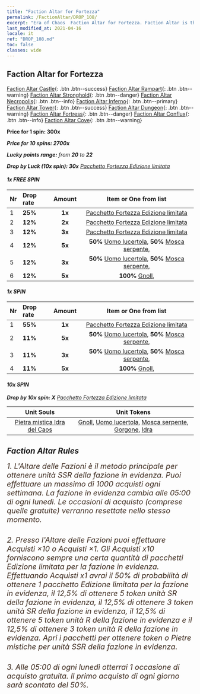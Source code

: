 ```yaml
---
title: "Faction Altar for Fortezza"
permalink: /FactionAltar/DROP_108/
excerpt: "Era of Chaos  Faction Altar for Fortezza. Faction Altar is the primary method for obtaining SSR units from the popular faction. Limited to 1,000 purchases each week. The popular faction changes at 05:00 every Monday. Purchase attempts and free purchase attempts will also reset then."
last_modified_at: 2021-04-16
locale: it
ref: "DROP_108.md"
toc: false
classes: wide
---
```


##  Faction Altar for **Fortezza**

  [Faction Altar Castle](/it/FactionAltar/DROP_101/){: .btn .btn--success} [Faction Altar Rampart](/it/FactionAltar/DROP_102/){: .btn .btn--warning} [Faction Altar Stronghold](/it/FactionAltar/DROP_103/){: .btn .btn--danger} [Faction Altar Necropolis](/it/FactionAltar/DROP_104/){: .btn .btn--info} [Faction Altar Inferno](/it/FactionAltar/DROP_105/){: .btn .btn--primary} [Faction Altar Tower](/it/FactionAltar/DROP_106/){: .btn .btn--success} [Faction Altar Dungeon](/it/FactionAltar/DROP_107/){: .btn .btn--warning} [Faction Altar Fortress](/it/FactionAltar/DROP_108/){: .btn .btn--danger} [Faction Altar Conflux](/it/FactionAltar/DROP_109/){: .btn .btn--info} [Faction Altar Cove](/it/FactionAltar/DROP_112/){: .btn .btn--warning} 

  **Price for 1 spin: 300x** <i class="fas fa-gem"/>

  **Price for 10 spins: 2700x** <i class="fas fa-gem"/>

  **Lucky points range:** from **20** to **22**

  **Drop by Luck (10x spin): 30x** [Pacchetto Fortezza Edizione limitata](/it/Items/con_2111/)

####  1x FREE SPIN 

  |    Nr    |  Drop rate  |  Amount   |   Item or One from list  |
  |:---------|:------------|:---------:|:------------------------:|
  | 1 | **25%** | **1x** | [Pacchetto Fortezza Edizione limitata](/it/Items/con_2111/) |
  | 2 | **12%** | **2x** | [Pacchetto Fortezza Edizione limitata](/it/Items/con_2111/) |
  | 3 | **12%** | **3x** | [Pacchetto Fortezza Edizione limitata](/it/Items/con_2111/) |
  | 4 | **12%** | **5x** |  **50%** [Uomo lucertola](/it/Items/unt_254/),  **50%** [Mosca serpente](/it/Items/unt_255/),  |
  | 5 | **12%** | **3x** |  **50%** [Uomo lucertola](/it/Items/unt_254/),  **50%** [Mosca serpente](/it/Items/unt_255/),  |
  | 6 | **12%** | **5x** |  **100%** [Gnoll](/it/Items/unt_253/),  |


####  1x SPIN 

  |    Nr    |  Drop rate  |  Amount   |   Item or One from list  |
  |:---------|:------------|:---------:|:------------------------:|
  | 1 | **55%** | **1x** | [Pacchetto Fortezza Edizione limitata](/it/Items/con_2111/) |
  | 2 | **11%** | **5x** |  **50%** [Uomo lucertola](/it/Items/unt_254/),  **50%** [Mosca serpente](/it/Items/unt_255/),  |
  | 3 | **11%** | **3x** |  **50%** [Uomo lucertola](/it/Items/unt_254/),  **50%** [Mosca serpente](/it/Items/unt_255/),  |
  | 4 | **11%** | **5x** |  **100%** [Gnoll](/it/Items/unt_253/),  |


####  10x SPIN 

  **Drop by 10x spin: X** [Pacchetto Fortezza Edizione limitata](/it/Items/con_2111/)

  |    Unit Souls    |  Unit Tokens  |
  |:----------------:|:-------------:|
  | [Pietra mistica Idra del Caos](/it/Items/unt_341/) | [Gnoll](/it/Items/unt_253/), [Uomo lucertola](/it/Items/unt_254/), [Mosca serpente](/it/Items/unt_255/), [Gorgone](/it/Items/unt_257/), [Idra](/it/Items/unt_259/) |



## Faction Altar Rules

  <span style="color: #3c2a1e;font-size:20px">1. L'Altare delle Fazioni è il metodo principale per ottenere unità SSR della fazione in evidenza. Puoi effettuare un massimo di 1000 acquisti ogni settimana. La fazione in evidenza cambia alle 05:00 di ogni lunedì. Le occasioni di acquisto (comprese quelle gratuite) verranno resettate nello stesso momento.</span><br/>

<br/>  <span style="color: #3c2a1e;font-size:20px">2. Presso l'Altare delle Fazioni puoi effettuare Acquisti ×10 o Acquisti ×1. Gli Acquisti x10 forniscono sempre una certa quantità di pacchetti Edizione limitata per la fazione in evidenza. Effettuando Acquisti x1 avrai il 50% di probabilità di ottenere 1 pacchetto Edizione limitata per la fazione in evidenza, il 12,5% di ottenere 5 token unità SR della fazione in evidenza, il 12,5% di ottenere 3 token unità SR della fazione in evidenza, il 12,5% di ottenere 5 token unità R della fazione in evidenza e il 12,5% di ottenere 3 token unità R della fazione in evidenza. Apri i pacchetti per ottenere token o Pietre mistiche per unità SSR della fazione in evidenza.</span>

<br/>  <span style="color: #3c2a1e;font-size:20px">3. Alle 05:00 di ogni lunedì otterrai 1 occasione di acquisto gratuita. Il primo acquisto di ogni giorno sarà scontato del 50%.</span><br/>

<br/>